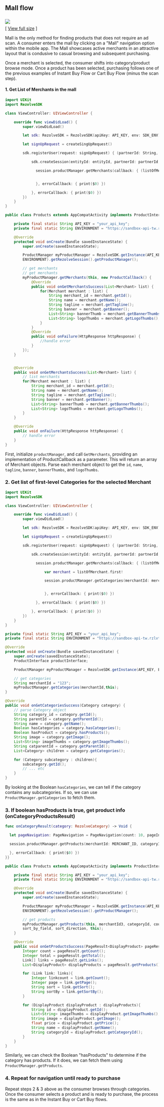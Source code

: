 

## Mall flow


<img src="images/JWT-mall-flow.png" style="margin:6px 0;"><br/>[ <a href="images/JWT-mall-flow.png" target="_blank">View full size</a> ]

Mall is the only method for finding products that does not require an ad scan. A consumer enters the mall by clicking on a "Mall" navigation option within the mobile app. The Mall showcases active merchants in an attractive layout that is condusive to casual browsing and subsequent purchasing. 

Once a merchant is selected, the consumer shifts into category/product browse mode. Once a product has been selected, purchasing follows one of the previous examples of Instant Buy Flow or Cart Buy Flow (minus the scan step).



#### 1. Get List of Merchants in the mall

```swift
import UIKit
import RezolveSDK

class ViewController: UIViewController {

    override func viewDidLoad() {
        super.viewDidLoad()

        let sdk: RezolveSDK = RezolveSDK(apiKey: API_KEY, env: SDK_ENV)

        let signUpRequest = createSingUpRequest()

        sdk.registerUser(request: signUpRequest) { (partnerId: String, entityId: String) in

            sdk.createSession(entityId: entityId, partnerId: partnerId, device: signUpRequest.device, callback: { (session: RezolveSession) in

              session.productManager.getMerchants(callback: { (listOfMerchant: Array<Merchant>) in


              }, errorCallback: { print($0) })

            }, errorCallback: { print($0) })
        })
    }
}
```
```java
public class Products extends AppCompatActivity implements ProductInterface {

    private final static String API_KEY = "your_api_key";
    private final static String ENVIRONMENT = "https://sandbox-api-tw.rzlvtest.co";

    @Override
    protected void onCreate(Bundle savedInstanceState) {
        super.onCreate(savedInstanceState);

        ProductManager myProductManager = RezolveSDK.getInstance(API_KEY,
        ENVIRONMENT).getRezolveSession().getProductManager();

        // get merchants
        // get merchants
        myProductManager.getMerchants(this, new ProductCallback() {
            @Override
            public void onGetMerchantsSuccess(List<Merchant> list) {
                for(Merchant merchant : list) {
                    String merchant_id = merchant.getId();
                    String name = merchant.getName();
                    String tagline = merchant.getTagline();
                    String banner = merchant.getBanner();
                    List<String> bannerThumb = merchant.getBannerThumbs();
                    List<String> logoThumbs = merchant.getLogoThumbs();
                }
            }
            @Override
            public void onFailure(HttpResponse httpResponse) {
                //handle error
            }
        });
    }


    @Override
    public void onGetMerchantsSuccess(List<Merchant> list) {
        // list merchants
        for(Merchant merchant : list) {
            String merchant_id = merchant.getId();
            String name = merchant.getName();
            String tagline = merchant.getTagline();
            String banner = merchant.getBanner();
            List<String> bannerThumb = merchant.getBannerThumbs();
            List<String> logoThumbs = merchant.getLogoThumbs();
        }
    }

    @Override
    public void onFailure(HttpResponse httpResponse) {
        // handle error
    }
}
```

First, initialize `productManager`, and call `GetMerchants`, providing an implementation of ProductCallback as a parameter. This will return an array of Merchant objects. Parse each merchant object to get the `id`, `name`, `tagline`, `banner`, `bannerThumbs`, and `logoThumbs`.





### 2. Get list of first-level Categories for the selected Merchant
``` swift
import UIKit
import RezolveSDK

class ViewController: UIViewController {

    override func viewDidLoad() {
        super.viewDidLoad()

        let sdk: RezolveSDK = RezolveSDK(apiKey: API_KEY, env: SDK_ENV)

        let signUpRequest = createSingUpRequest()

        sdk.registerUser(request: signUpRequest) { (partnerId: String, entityId: String) in

            sdk.createSession(entityId: entityId, partnerId: partnerId, device: signUpRequest.device, callback: { (session: RezolveSession) in

              session.productManager.getMerchants(callback: { (listOfMerchant: Array<Merchant>) in

                  var merchant = listOfMerchant.first!

                  session.productManager.getCategories(merchantId: merchant.id, categoryId: nil, callback: { category in


                  }, errorCallback: { print($0) })

              }, errorCallback: { print($0) })

            }, errorCallback: { print($0) })
        })
    }
}
```
```java
private final static String API_KEY = "your_api_key";
private final static String ENVIRONMENT = "https://sandbox-api-tw.rzlvtest.co";

@Override
protected void onCreate(Bundle savedInstanceState) {
	super.onCreate(savedInstanceState);
	ProductInterface productInterface;

	ProductManager myProductManager = RezolveSDK.getInstance(API_KEY, ENVIRONMENT).getRezolveSession().getProductManager();

	// get categories
	String merchantId = "123";
	myProductManager.getCategories(merchantId,this);
}

@Override
public void onGetCategoriesSuccess(Category category) {
	// parse Category object 
	String category_id = category.getId();
	String parentId = category.getParentId();
	String name = category.getName();
	Boolean hasCategories = category.hasCategories();
	Boolean hasProduct = category.hasProducts();
	String image = category.getImage();
	List<String> imageThumbs = category.getImageThumbs();
	String catparentId = category.getParentId();
	List<Category> children = category.getCategories();

	for (Category subcategory : children){
		subcategory.getId();
		// ... etc
	}
}

```

By looking at the Boolean `hasCategories`, we can tell if the category contains any subcategories. If so, we can use `ProductManager.getCategories` to fetch them.


### 3. If boolean hasProducts is true, get product info (onCategoryProductsResult)
``` swift
func onCategoryResult(category: RezolveCategory) -> Void {

  let pageNavigation: PageNavigation = PageNavigation(count: 10, pageIndex: 0, sortBy: nil, sort: PageNavigationSort.ASC)

  session.productManager.getProducts(merchantId: MERCHANT_ID, categoryId: category.id, pageNavigation: pageNavigation, callback: { (pageResult: PageResult<DisplayProduct>) in

  }, errorCallback: { print($0) })
}}
```
```java
public class Products extends AppCompatActivity implements ProductInterface {

    private final static String API_KEY = "your_api_key";
    private final static String ENVIRONMENT = "https://sandbox-api-tw.rzlvtest.co";

    @Override
    protected void onCreate(Bundle savedInstanceState) {
        super.onCreate(savedInstanceState);

        ProductManager myProductManager = RezolveSDK.getInstance(API_KEY,
        ENVIRONMENT).getRezolveSession().getProductManager();

        // get products
        myProductManager.getProducts(this, merchantId3, categoryId, count, page, 
        sort_by_field, sort_direction, this);
    }

    @Override
    public void onGetProductsSuccess(PageResult<DisplayProduct> pageResult) {
        Integer count = pageResult.getCount();
        Integer total = pageResult.getTotal();
        Link[] links = pageResult.getLinks();
        List<DisplayProduct> displayProducts = pageResult.getProducts();

        for (Link link: links){
            Integer linkcount = link.getCount();
            Integer page = link.getPage();
            String sort = link.getSort();
            String sortBy = link.getSortBy();
        }

        for (DisplayProduct displayProduct : displayProducts){
            String id = displayProduct.getId();
            List<String> imageThumbs = displayProduct.getImageThumbs();
            String image = displayProduct.getImage();
            float price = displayProduct.getPrice();
            String name = displayProduct.getName();
            String categoryId = displayProduct.getCategoryId();
        }
    }
}
```

Similarly, we can check the Boolean "hasProducts" to determine if the category has products. If it does, we can fetch them using `ProductManager.getProducts`.

### 4. Repeat for navigation until ready to purchase

Repeat steps 2 & 3 above as the consumer browses through categories. Once the consumer selects a product and is ready to purchase, the process is the same as in the Instant Buy or Cart Buy flows. 